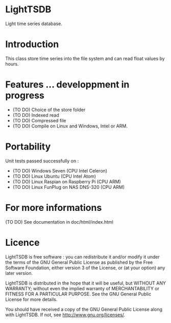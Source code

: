 LightTSDB
=========
Light time series database.

Introduction
============
This class store time series into the file system and can read float values by hours.

Features  ... developpment in progress
========
 - (TO DO) Choice of the store folder
 - (TO DO) Indexed read
 - (TO DO) Compressed file
 - (TO DO) Compile on Linux and Windows, Intel or ARM.

Portability
===========
Unit tests passed successfully on :
 - (TO DO) Windows Seven (CPU Intel Celeron)
 - (TO DO) Linux Ubuntu (CPU Intel Atom)
 - (TO DO) Linux Raspian on Raspberry Pi (CPU ARM)
 - (TO DO) Linux FunPlug on NAS DNS-320 (CPU ARM)

For more informations
=====================
(TO DO) See documentation in doc/html/index.html

Licence
=======
LightTSDB is free software : you can redistribute it and/or modify it under the terms of the GNU General Public License as published by the Free Software Foundation, either version 3 of the License, or (at your option) any later version.

LightTSDB is distributed in the hope that it will be useful, but WITHOUT ANY WARRANTY; without even the implied warranty of MERCHANTABILITY or FITNESS FOR A PARTICULAR PURPOSE. See the GNU General Public License for more details.

You should have received a copy of the GNU General Public License along with LightTSDB. If not, see http://www.gnu.org/licenses/.
